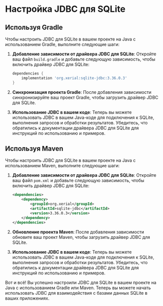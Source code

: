 # Настройка JDBC для SQLite

## Используя Gradle

Чтобы настроить JDBC для SQLite в вашем проекте на Java с использованием Gradle, выполните следующие шаги:

1. **Добавление зависимости от драйвера JDBC для SQLite**: Откройте ваш файл `build.gradle` и добавьте следующую зависимость, чтобы включить драйвер JDBC для SQLite:

   ```gradle
   dependencies {
       implementation 'org.xerial:sqlite-jdbc:3.36.0.3'
   }
   ```

2. **Синхронизация проекта Gradle**: После добавления зависимости синхронизируйте ваш проект Gradle, чтобы загрузить драйвер JDBC для SQLite.

3. **Использование JDBC в вашем коде**: Теперь вы можете использовать JDBC в вашем Java-коде для подключения к SQLite, выполнения запросов и обработки результатов. Убедитесь, что обратились к документации драйвера JDBC для SQLite для инструкций по использованию и примеров.

## Используя Maven

Чтобы настроить JDBC для SQLite в вашем проекте на Java с использованием Maven, выполните следующие шаги:

1. **Добавление зависимости от драйвера JDBC для SQLite**: Откройте ваш файл `pom.xml` и добавьте следующую зависимость, чтобы включить драйвер JDBC для SQLite:

   ```xml
   <dependencies>
       <dependency>
           <groupId>org.xerial</groupId>
           <artifactId>sqlite-jdbc</artifactId>
           <version>3.36.0.3</version>
       </dependency>
   </dependencies>
   ```

2. **Обновление проекта Maven**: После добавления зависимости обновите ваш проект Maven, чтобы загрузить драйвер JDBC для SQLite.

3. **Использование JDBC в вашем коде**: Теперь вы можете использовать JDBC в вашем Java-коде для подключения к SQLite, выполнения запросов и обработки результатов. Убедитесь, что обратились к документации драйвера JDBC для SQLite для инструкций по использованию и примеров.

Вот и всё! Вы успешно настроили JDBC для SQLite в вашем проекте на Java с использованием Gradle или Maven. Теперь вы можете начать использовать JDBC для взаимодействия с базами данных SQLite в ваших приложениях.